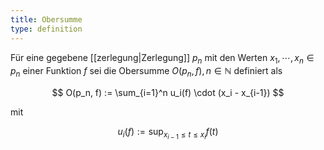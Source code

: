 ```yaml
---
title: Obersumme
type: definition
---
```


Für eine gegebene [[zerlegung|Zerlegung]] $p_n$ mit den Werten $x_1, \cdots, x_n \in p_n$ einer Funktion $f$ sei die Obersumme $O(p_n, f), n \in \mathbb{N}$ definiert als

$$
	O(p_n, f) := \sum_{i=1}^n u_i(f) \cdot (x_i - x_{i-1})
$$

mit

$$
	u_i(f) := \sup_{x_{i-1} \le t \le x_i} f(t)
$$